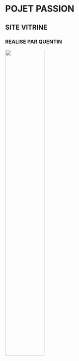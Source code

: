 # POJET PASSION
## SITE VITRINE
### REALISE PAR QUENTIN

<p align="left">
  <img align="center" width="50%" src="https://i.pinimg.com/originals/dd/64/6b/dd646b9eac605e8651c935b60f755798.gif" />
</p>
